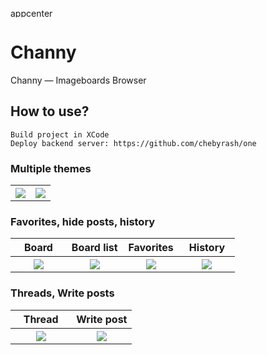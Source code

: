 <a><img src="https://build.appcenter.ms/v0.1/apps/f34fd5f3-7d4d-48b7-9693-a2cbe6b9ce65/branches/auto-build/badge" alt="appcenter build"  width="80" height="15"/></a>

# Channy
Channy — Imageboards Browser

## How to use?
```
Build project in XCode
Deploy backend server: https://github.com/chebyrash/one
```

### Multiple themes
<table>
  <tr>
    <th width="50%"><img src="https://raw.githubusercontent.com/mishamoix/Channy/master/Screenshots/1.png"></th>
    <th width="50%"><img src="https://raw.githubusercontent.com/mishamoix/Channy/master/Screenshots/2.png"></th>
  </tr>
</table>

### Favorites, hide posts, history
<table>
  <tr>
    <th width="25%">Board</th>
    <th width="25%">Board list</th>
    <th width="25%">Favorites</th>
    <th width="25%">History</th>
  </tr>
  <tr>
    <th width="25%"><img src="https://raw.githubusercontent.com/mishamoix/Channy/master/Screenshots/4.png"></th>
    <th width="25%"><img src="https://raw.githubusercontent.com/mishamoix/Channy/master/Screenshots/6.png"></th>
    <th width="25%"><img src="https://raw.githubusercontent.com/mishamoix/Channy/master/Screenshots/8.png"></th>
    <th width="25%"><img src="https://raw.githubusercontent.com/mishamoix/Channy/master/Screenshots/5.png"></th>
  </tr>
</table>

### Threads, Write posts
<table>
  <tr>
    <th width="50%">Thread</th>
    <th width="50%">Write post</th>
  </tr>
  <tr>
    <th width="25%"><img src="https://raw.githubusercontent.com/mishamoix/Channy/master/Screenshots/7.png"></th>
    <th width="25%"><img src="https://raw.githubusercontent.com/mishamoix/Channy/master/Screenshots/3.png"></th>
  </tr>
</table>

